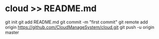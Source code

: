 # cloud >> README.md
git init
git add README.md
git commit -m "first commit"
git remote add origin https://github.com/CloudManageSystem/cloud.git
git push -u origin master
